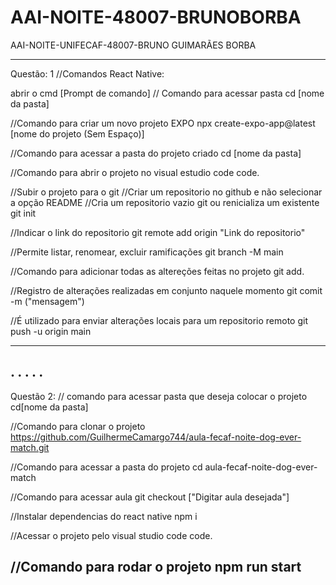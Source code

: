 # AAI-NOITE-48007-BRUNOBORBA
AAI-NOITE-UNIFECAF-48007-BRUNO GUIMARÃES BORBA

-------------------------------------------------------------------------------------------------
Questão: 1
//Comandos React Native:

abrir o cmd [Prompt de comando]
// Comando para acessar pasta
cd [nome da pasta] 

//Comando para criar um novo projeto EXPO
npx create-expo-app@latest [nome do projeto (Sem Espaço)]

//Comando para acessar a pasta do projeto criado
cd [nome da pasta]

//Comando para abrir o projeto no visual estudio code
code. 

//Subir o projeto para o git
//Criar um repositorio no github e não selecionar a opção README
//Cria um repositorio vazio git ou renicializa um existente
git init

//Indicar o link do repositorio
git remote add origin "Link do repositorio"

//Permite listar, renomear, excluir ramificações
git branch -M main

//Comando para adicionar todas as altereções feitas no projeto
git add.

//Registro de alterações realizadas em conjunto naquele momento
git comit -m ("mensagem")

//É utilizado para enviar alterações locais para um repositorio remoto
git push -u origin main


-------------------------------------------------------------------------------------------------
.
.
.
.
.
-------------------------------------------------------------------------------------------------
Questão 2:
// comando para acessar pasta que deseja colocar o projeto
cd[nome da pasta]

//Comando para clonar o projeto
https://github.com/GuilhermeCamargo744/aula-fecaf-noite-dog-ever-match.git

//Comando para acessar a pasta do projeto
cd aula-fecaf-noite-dog-ever-match

//Comando para acessar aula
git checkout ["Digitar aula desejada"]

//Instalar dependencias do react native
npm i

//Acessar o projeto pelo visual studio code
code.

//Comando para rodar o projeto
npm run start
-------------------------------------------------------------------------------------------------
